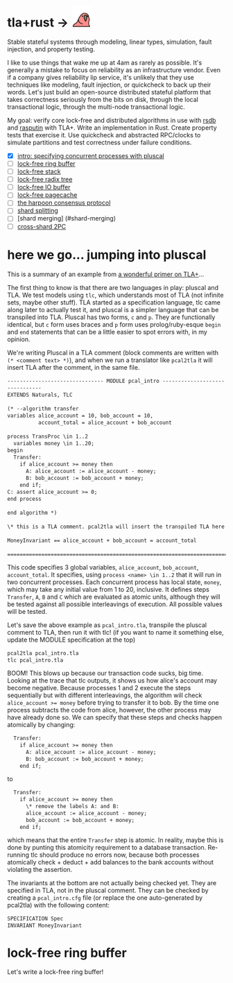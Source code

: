 # tla+rust → <img src="parrot.gif" width="48" height="48" />

Stable stateful systems through modeling, linear types,
simulation, fault injection, and property testing.

I like to use things that wake me up at 4am as rarely as possible.
It's generally a mistake to focus on reliability as an infrastructure vendor.
Even if a company gives reliability lip service, it's unlikely that they
use techniques like modeling, fault injection, or quickcheck to back up their
words. Let's just build an open-source distributed stateful platform that
takes correctness seriously from the bits on disk, through the local
transactional logic, through the multi-node transactional logic.

My goal: verify core lock-free and distributed algorithms in use
with [rsdb](http://github.com/spacejam/rsdb) and
[rasputin](http://github.com/disasters/rasputin) with TLA+. Write
an implementation in Rust. Create property tests that exercise it.
Use quickcheck and abstracted RPC/clocks to simulate partitions
and test correctness under failure conditions.

- [x] [intro: specifying concurrent processes with pluscal](#here-we-go-jumping-into-pluscal)
- [ ] [lock-free ring buffer](#lock-free-ring-buffer)
- [ ] [lock-free stack](#lock-free-stack)
- [ ] [lock-free radix tree](#lock-free-radix-tree)
- [ ] [lock-free IO buffer](#lock-free-io-buffer)
- [ ] [lock-free pagecache](#lock-free-pagecache)
- [ ] [the harpoon consensus protocol](#harpoon-consensus)
- [ ] [shard splitting](#shard-splitting)
- [ ] [shard merging] (#shard-merging)
- [ ] [cross-shard 2PC](#cross-shard-2pc)

# here we go... jumping into pluscal

This is a summary of an example from
[a wonderful primer on TLA+](https://www.learntla.com/introduction/example/)...

The first thing to know is that there are two languages in play: pluscal and TLA.
We test models using `tlc`, which understands most of TLA (not infinite sets, maybe
other stuff). TLA started as a specification language, tlc came along later to
actually test it, and pluscal is a simpler language that can be transpiled into
TLA. Pluscal has two forms, `c` and `p`. They are functionally identical, but
`c` form uses braces and `p` form uses prolog/ruby-esque `begin` and `end`
statements that can be a little easier to spot errors with, in my opinion.

We're writing Pluscal in a TLA comment (block comments are written
with `(* <comment text> *)`), and when we run a translator like `pcal2tla`
it will insert TLA after the comment, in the same file.

```tla
------------------------------- MODULE pcal_intro -------------------------------
EXTENDS Naturals, TLC

(* --algorithm transfer
variables alice_account = 10, bob_account = 10,
          account_total = alice_account + bob_account

process TransProc \in 1..2
  variables money \in 1..20;
begin
  Transfer:
    if alice_account >= money then
      A: alice_account := alice_account - money;
      B: bob_account := bob_account + money;
    end if;
C: assert alice_account >= 0;
end process

end algorithm *)

\* this is a TLA comment. pcal2tla will insert the transpiled TLA here

MoneyInvariant == alice_account + bob_account = account_total

=============================================================================
```

This code specifies 3 global variables, `alice_account`, `bob_account`, `account_total`.
It specifies, using `process <name> \in 1..2` that it will run in two concurrent processes.
Each concurrent process has local state, `money`, which may take any initial value from
1 to 20, inclusive.  It defines steps `Transfer`, `A`, `B` and `C` which are evaluated as
atomic units, although they will be tested against all possible interleavings of execution.
All possible values will be tested.

Let's save the above example as `pcal_intro.tla`, transpile the pluscal comment to TLA,
then run it with tlc! (if you want to name it something else, update the MODULE
specification at the top)

```
pcal2tla pcal_intro.tla
tlc pcal_intro.tla
```

BOOM! This blows up because our transaction code sucks, big time. Looking at the trace
that tlc outputs, it shows us how alice's account may become negative. Because processes
1 and 2 execute the steps sequentially but with different interleavings, the algorithm
will check `alice_account >= money` before trying to transfer it to bob. By the time one
process subtracts the code from alice, however, the other process may have already done so.
We can specify that these steps and checks happen atomically by changing:

```
  Transfer:
    if alice_account >= money then
      A: alice_account := alice_account - money;
      B: bob_account := bob_account + money;
    end if;
```

to

```
  Transfer:
    if alice_account >= money then
      \* remove the labels A: and B:
      alice_account := alice_account - money;
      bob_account := bob_account + money;
    end if;
```

which means that the entire `Transfer` step is atomic. In reality, maybe this is done
by punting this atomicity requirement to a database transaction. Re-running tlc should
produce no errors now, because both processes atomically check + deduct + add balances
to the bank accounts without violating the assertion.

The invariants at the bottom are not actually being checked yet. They are specified in
TLA, not in the pluscal comment. They can be checked by creating a `pcal_intro.cfg` file
(or replace the one auto-generated by pcal2tla) with the following content:

```
SPECIFICATION Spec
INVARIANT MoneyInvariant
```

# lock-free ring buffer

Let's write a lock-free ring buffer!
